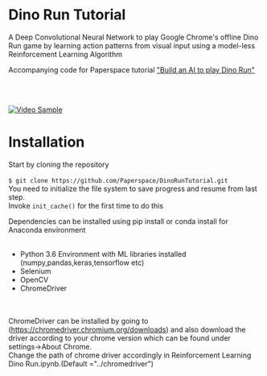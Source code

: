 # Dino Run Tutorial

A Deep Convolutional Neural Network to play Google Chrome's offline Dino Run game by learning action patterns from visual input using a model-less Reinforcement Learning Algorithm

Accompanying code for Paperspace tutorial ["Build an AI to play Dino Run"](https://blog.paperspace.com/dino-run/)

<br><br/>

[![Video Sample](https://media.giphy.com/media/Ahh7X6z7jZSSl4veLf/giphy.gif)](http://www.youtube.com/watch?v=w1Rqf2oxcPU)

# Installation 
Start by cloning the repository
<br>
<br>
`$ git clone https://github.com/Paperspace/DinoRunTutorial.git`
<br>
You need to initialize the file system to save progress and resume from last step.<br/>
Invoke `init_cache()` for the first time to do this <br/>


Dependencies can be installed using pip install or conda install for Anaconda environment<br><br>

- Python 3.6 Environment with ML libraries installed (numpy,pandas,keras,tensorflow etc)
- Selenium
- OpenCV
- ChromeDriver

<br><br>
ChromeDriver can be installed by going to (https://chromedriver.chromium.org/downloads) and also download the driver according to your chrome version which can be found under settings->About Chrome.
<br>
Change the path of chrome driver accordingly in Reinforcement Learning Dino Run.ipynb.(Default ="../chromedriver")

<br/>
